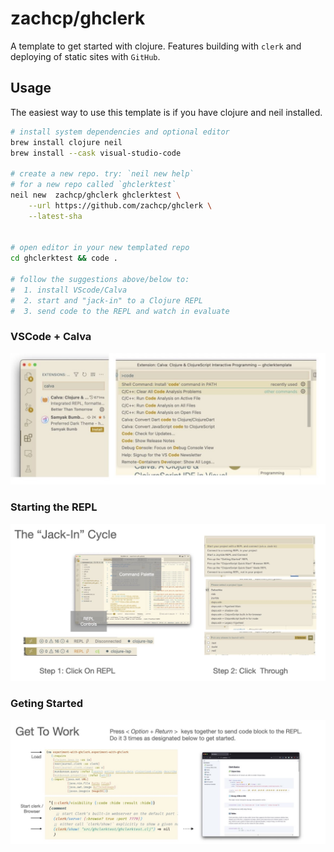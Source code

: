 # zachcp/ghclerk

A template to get started with clojure. Features building with `clerk` and deploying of static sites with `GitHub`.

## Usage

The easiest way to use this template is if you have clojure and neil installed.

```sh
# install system dependencies and optional editor
brew install clojure neil
brew install --cask visual-studio-code

# create a new repo. try: `neil new help`
# for a new repo called `ghclerktest`
neil new  zachcp/ghclerk ghclerktest \
    --url https://github.com/zachcp/ghclerk \
    --latest-sha


# open editor in your new templated repo
cd ghclerktest && code .

# follow the suggestions above/below to:
#  1. install VScode/Calva 
#  2. start and "jack-in" to a Clojure REPL
#  3. send code to the REPL and watch in evaluate
```


### VSCode + Calva

![](images/getstarted/getstarted.001.jpeg)

### Starting the REPL

![](images/getstarted/getstarted.002.jpeg)

### Geting Started

![](images/getstarted/getstarted.003.jpeg)

